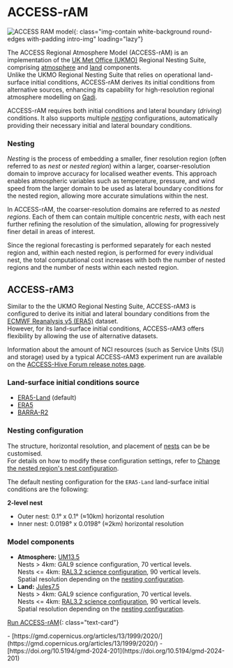 [run-access-ram]: /models/run-a-model/run-access-ram
# ACCESS-rAM 

![ACCESS RAM model](/assets/model-config-logos/model_visualisation/access_ram_model_visualisation.png){: class="img-contain white-background round-edges with-padding intro-img" loading="lazy"}

The ACCESS Regional Atmosphere Model (ACCESS-rAM) is an implementation of the [UK Met Office (UKMO)](https://www.metoffice.gov.uk/) Regional Nesting Suite, comprising [atmosphere](/models/model_components/atmosphere) and [land](/models/model_components/land) components.<br>
Unlike the UKMO Regional Nesting Suite that relies on operational land-surface initial conditions, ACCESS-rAM derives its initial conditions from alternative sources, enhancing its capability for high-resolution regional atmosphere modelling on [Gadi](https://opus.nci.org.au/display/Help/0.+Welcome+to+Gadi#id-0.WelcometoGadi-Overview).

ACCESS-rAM requires both initial conditions and lateral boundary (_driving_) conditions. It also supports multiple [_nesting_](#nesting) configurations, automatically providing their necessary initial and lateral boundary conditions.

### Nesting
_Nesting_ is the process of embedding a smaller, finer resolution region (often referred to as _nest_ or _nested region_) within a larger, coarser-resolution domain to improve accuracy for localised weather events. This approach enables atmospheric variables such as temperature, pressure, and wind speed from the larger domain to be used as lateral boundary conditions for the nested region, allowing more accurate simulations within the nest.<br>

In ACCESS-rAM, the coarser-resolution domains are referred to as _nested regions_.
Each of them can contain multiple concentric _nests_, with each nest further refining the resolution of the simulation, allowing for progressively finer detail in areas of interest.

Since the regional forecasting is performed separately for each nested region and, within each nested region, is performed for every individual nest, the total computational cost increases with both the number of nested regions and the number of nests within each nested region.

## ACCESS-rAM3
Similar to the the UKMO Regional Nesting Suite, ACCESS-rAM3 is configured to derive its initial and lateral boundary conditions from the [ECMWF Reanalysis v5 (ERA5)](https://www.ecmwf.int/en/forecasts/dataset/ecmwf-reanalysis-v5) dataset.<br>
However, for its land-surface initial conditions, ACCESS-rAM3 offers flexibility by allowing the use of alternative datasets.

Information about the amount of NCI resources (such as Service Units (SU) and storage) used by a typical ACCESS-rAM3 experiment run are available on the [ACCESS-Hive Forum release notes page](https://forum.access-hive.org.au/t/access-ram3-release-information/4308).

### Land-surface initial conditions source
- [ERA5-Land](https://www.ecmwf.int/en/era5-land) (default)
- [ERA5](https://www.ecmwf.int/en/forecasts/dataset/ecmwf-reanalysis-v5)
- [BARRA-R2](http://www.bom.gov.au/research/publications/researchreports/BRR-067.pdf)

### Nesting configuration
The structure, horizontal resolution, and placement of [nests](#nesting) can be be customised.<br>
For details on how to modify these configuration settings, refer to [Change the nested region's nest configuration](/models/run-a-model/run-access-ram/#change-the-nested-regions-nest-configuration).

The default nesting configuration for the `ERA5-Land` land-surface initial conditions are the following:

**2-level nest**

- Outer nest: 0.1° x 0.1° (≈10km) horizontal resolution
- Inner nest: 0.0198° x 0.0198° (≈2km) horizontal resolution

### Model components 

- **Atmosphere:** [UM13.5](/models/model_components/atmosphere/#unified-model-um)<br>
   Nests > 4km: GAL9 science configuration, 70 vertical levels.<br>
   Nests <= 4km: [RAL3.2 science configuration](https://doi.org/10.5194/gmd-2024-201), 90 vertical levels.<br>
   Spatial resolution depending on the [nesting configuration](#nesting-configuration).
- **Land:** [Jules7.5](/models/model_components/land/#jules)<br>
   Nests > 4km: GAL9 science configuration, 70 vertical levels.<br>
   Nests <= 4km: [RAL3.2 science configuration](https://doi.org/10.5194/gmd-2024-201), 90 vertical levels.<br>
   Spatial resolution depending on the [nesting configuration](#nesting-configuration).

[Run ACCESS-rAM][run-access-ram]{: class="text-card"}

<custom-references>
- [https://gmd.copernicus.org/articles/13/1999/2020/](https://gmd.copernicus.org/articles/13/1999/2020/)
- [https://doi.org/10.5194/gmd-2024-201](https://doi.org/10.5194/gmd-2024-201)
</custom-references>